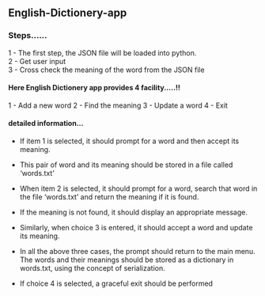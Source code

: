 
## English-Dictionery-app
 ### Steps......
 1 - The first step, the JSON file will be loaded into python. \
 2 - Get user input \
 3 - Cross check the meaning of the word from the JSON file

#### Here English Dictionery app provides 4 facility.....!!
1 - Add a new word
2 - Find the meaning
3 - Update a word
4 - Exit

#### detailed information...
- If item 1 is selected, it should prompt for a word and then accept its meaning.

- This pair of word and its meaning should be stored in a file called ‘words.txt’

- When item 2 is selected, it should prompt for a word, search that word in the file ‘words.txt’ and return the meaning if it is found.

- If the meaning is not found, it should display an appropriate message.

- Similarly, when choice 3 is entered, it should accept a word and update its meaning.

- In all the above three cases, 
the prompt should return to the main menu. The words and their meanings should be stored as a dictionary in words.txt, 
using the concept of serialization.

- If choice 4 is selected, a graceful exit should be performed

